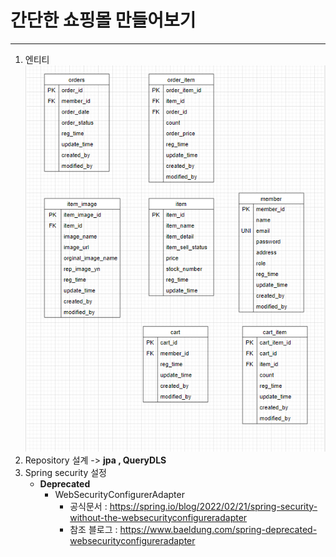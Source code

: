 # 간단한 쇼핑몰 만들어보기

***

1. 엔티티 
   ![img.png](img.png)
2. Repository 설계 -> **jpa , QueryDLS**
3. Spring security 설정
   * **Deprecated** 
     * WebSecurityConfigurerAdapter
       * 공식문서 : https://spring.io/blog/2022/02/21/spring-security-without-the-websecurityconfigureradapter
       * 참조 블로그 : https://www.baeldung.com/spring-deprecated-websecurityconfigureradapter
     
   
     